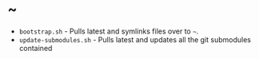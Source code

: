 # ~

* `bootstrap.sh` - Pulls latest and symlinks files over to `~`.
* `update-submodules.sh` - Pulls latest and updates all the git submodules contained
